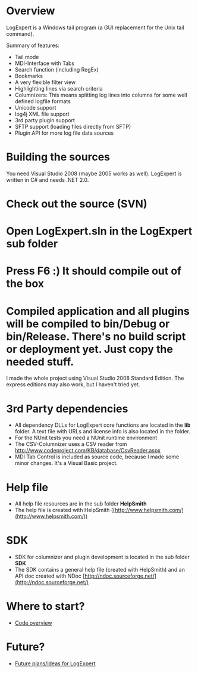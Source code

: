 # Overview
LogExpert is a Windows tail program (a GUI replacement for the Unix tail command).

Summary of features:
* Tail mode
* MDI-Interface with Tabs
* Search function (including RegEx)
* Bookmarks
* A very flexible filter view
* Highlighting lines via search criteria
* Columnizers: This means splitting log lines into columns for some well defined logfile formats
* Unicode support
* log4j XML file support
* 3rd party plugin support
* SFTP support (loading files directly from SFTP)
* Plugin API for more log file data sources

# Building the sources
You need Visual Studio 2008 (maybe 2005 works as well). LogExpert is written in C# and needs .NET 2.0. 

# Check out the source (SVN)
# Open LogExpert.sln in the LogExpert sub folder
# Press F6 :) It should compile out of the box
# Compiled application and all plugins will be compiled to bin/Debug or bin/Release. There's no build script or deployment yet. Just copy the needed stuff.

I made the whole project using Visual Studio 2008 Standard Edition. The express editions may also work, but I haven't tried yet.

# 3rd Party dependencies
* All dependency DLLs for LogExpert core functions are located in the **lib** folder. A text file with URLs and license info is also located in the folder.
* For the NUnit tests you need a NUnit runtime environment
* The CSV-Columnizer uses a CSV reader from http://www.codeproject.com/KB/database/CsvReader.aspx
* MDI Tab Control is included as source code, because I made some minor changes. It's a Visual Basic project.

# Help file
* All help file resources are in the sub folder **HelpSmith**
* The help file is created with HelpSmith ([http://www.helpsmith.com/](http://www.helpsmith.com/))

# SDK
* SDK for columnizer and plugin development is located in the sub folder **SDK**
* The SDK contains a general help file (created with HelpSmith) and an API doc created with NDoc [http://ndoc.sourceforge.net/](http://ndoc.sourceforge.net/)

# Where to start?
* [Code overview](Code-overview)

# Future?
* [Future plans/ideas for LogExpert](Future-plans_ideas-for-LogExpert)